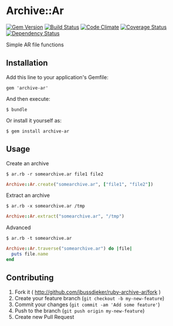 # Archive::Ar

[![Gem Version](https://badge.fury.io/rb/archive-ar.svg)](http://badge.fury.io/rb/archive-ar)
[![Build Status](https://travis-ci.org/jbussdieker/ruby-archive-ar.svg)](https://travis-ci.org/jbussdieker/ruby-archive-ar)
[![Code Climate](https://codeclimate.com/github/jbussdieker/ruby-archive-ar.png)](https://codeclimate.com/github/jbussdieker/ruby-archive-ar)
[![Coverage Status](https://coveralls.io/repos/jbussdieker/ruby-archive-ar/badge.png)](https://coveralls.io/r/jbussdieker/ruby-archive-ar)
[![Dependency Status](https://gemnasium.com/jbussdieker/ruby-archive-ar.svg)](https://gemnasium.com/jbussdieker/ruby-archive-ar)

Simple AR file functions

## Installation

Add this line to your application's Gemfile:

    gem 'archive-ar'

And then execute:

    $ bundle

Or install it yourself as:

    $ gem install archive-ar

## Usage

Create an archive

    $ ar.rb -r somearchive.ar file1 file2

`````ruby
Archive::Ar.create("somearchive.ar", ["file1", "file2"])
`````

Extract an archive

    $ ar.rb -x somearchive.ar /tmp

`````ruby
Archive::Ar.extract("somearchive.ar", "/tmp")
`````

Advanced

    $ ar.rb -t somearchive.ar

`````ruby
Archive::Ar.traverse("somearchive.ar") do |file|
  puts file.name
end
`````

## Contributing

1. Fork it ( http://github.com/jbussdieker/ruby-archive-ar/fork )
2. Create your feature branch (`git checkout -b my-new-feature`)
3. Commit your changes (`git commit -am 'Add some feature'`)
4. Push to the branch (`git push origin my-new-feature`)
5. Create new Pull Request
